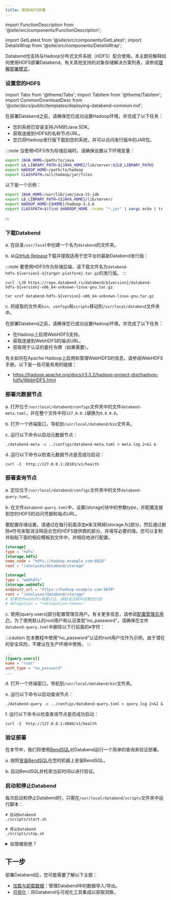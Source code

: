 ```yaml
---
title: 使用HDFS部署
---
```


import FunctionDescription from '@site/src/components/FunctionDescription';

<FunctionDescription description="引入或更新: v1.2.168"/>

import GetLatest from '@site/src/components/GetLatest';
import DetailsWrap from '@site/src/components/DetailsWrap';


Databend也支持与Hadoop分布式文件系统（HDFS）配合使用。本主题将解释如何使用HDFS部署Databend。有关其他支持的对象存储解决方案列表，请参阅[理解部署模式](../00-understanding-deployment-modes.md)。

### 设置您的HDFS

import Tabs from '@theme/Tabs';
import TabItem from '@theme/TabItem';
import CommonDownloadDesc from '@site/docs/public/templates/deploying-databend-common.md';

<Tabs groupId="operating-systems">

<TabItem value="HDFS" label="HDFS">

在部署Databend之前，请确保您已成功设置Hadoop环境，并完成了以下任务：

- 您的系统已安装支持JVM的Java SDK。
- 获取连接到HDFS的名称节点URL。
- 您已将Hadoop发行版下载到您的系统，并可以访问发行版中的JAR包。

:::note
当使用HDFS作为存储后端时，请确保设置以下环境变量：

```bash
export JAVA_HOME=/path/to/java
export LD_LIBRARY_PATH=${JAVA_HOME}/lib/server:${LD_LIBRARY_PATH}
export HADOOP_HOME=/path/to/hadoop
export CLASSPATH=/all/hadoop/jar/files
```

以下是一个示例：

```bash
export JAVA_HOME=/usr/lib/jvm/java-21-jdk
export LD_LIBRARY_PATH={$JAVA_HOME}/lib/server/
export HADOOP_HOME={$HOME}/hadoop-3.3.6
export CLASSPATH=$(find $HADOOP_HOME -iname "*.jar" | xargs echo | tr ' ' ':')
```

:::

### 下载Databend

a. 在目录`/usr/local`中创建一个名为`databend`的文件夹。

b. 从[GitHub Release](https://github.com/datafuselabs/databend/releases)下载并提取适用于您平台的最新Databend发行版：

:::note
要使用HDFS作为存储后端，请下载文件名为`databend-hdfs-${version}-${target-platform}.tar.gz`的发行版。
:::

<Tabs>

<TabItem value="linux-x86_64" label="Linux(x86)">

```shell
curl -LJO https://repo.databend.rs/databend/${version}/databend-hdfs-${version}-x86_64-unknown-linux-gnu.tar.gz
```

```shell
tar xzvf databend-hdfs-${version}-x86_64-unknown-linux-gnu.tar.gz
```

</TabItem>

</Tabs>

c. 将提取的文件夹`bin`、`configs`和`scripts`移动到`/usr/local/databend`文件夹中。

</TabItem>

<TabItem value="WebHDFS" label="WebHDFS">

在部署Databend之前，请确保您已成功设置Hadoop环境，并完成了以下任务：

- 在Hadoop上启用WebHDFS支持。
- 获取连接到WebHDFS的端点URL。
- 获取用于认证的委托令牌（如果需要）。

有关如何在Apache Hadoop上启用和管理WebHDFS的信息，请参阅WebHDFS手册。以下是一些可能有用的链接：

- <https://hadoop.apache.org/docs/r3.3.2/hadoop-project-dist/hadoop-hdfs/WebHDFS.html>

<CommonDownloadDesc />

</TabItem>
</Tabs>

### 部署元数据节点

a. 打开位于`/usr/local/databend/configs`文件夹中的文件`databend-meta.toml`，并在整个文件中将`127.0.0.1`替换为`0.0.0.0`。

b. 打开一个终端窗口，导航到`/usr/local/databend/bin`文件夹。

c. 运行以下命令以启动元数据节点：

```shell
./databend-meta -c ../configs/databend-meta.toml > meta.log 2>&1 &
```

d. 运行以下命令以检查元数据节点是否成功启动：

```shell
curl -I  http://127.0.0.1:28101/v1/health
```

### 部署查询节点

a. 定位位于`/usr/local/databend/configs`文件夹中的文件`databend-query.toml`。

b. 在文件`databend-query.toml`中，设置[storage]块中的参数*type*，并配置连接到您的HDFS的访问凭据和端点URL。

要配置存储设置，请通过在每行前面添加`#`来注释掉[storage.fs]部分，然后通过删除`#`符号来取消注释适合您的HDFS提供商的部分，并填写必要的值。您可以复制并粘贴下面的相应模板到文件中，并相应地进行配置。

<Tabs groupId="operating-systems">

<TabItem value="HDFS" label="HDFS">

```toml
[storage]
type = "hdfs"
[storage.hdfs]
name_node = "hdfs://hadoop.example.com:8020"
root = "/analyses/databend/storage"
```

</TabItem>

<TabItem value="WebHDFS" label="WebHDFS">

```toml
[storage]
type = "webhdfs"
[storage.webhdfs]
endpoint_url = "https://hadoop.example.com:9870"
root = "/analyses/databend/storage"
# 如果您的webhdfs需要认证，请取消注释并设置您的值
# delegation = "<delegation-token>"
```

</TabItem>
</Tabs>

c. 使用[query.users]部分配置管理员用户。有关更多信息，请参阅[配置管理员用户](../../04-references/01-admin-users.md)。为了使用默认的root用户和认证类型“no_password”，请确保在文件`databend-query.toml`中删除以下行前面的`#`字符：

:::caution
在本教程中使用“no_password”认证的root用户仅作为示例，由于潜在的安全风险，不建议在生产环境中使用。
:::

```toml title='databend-query.toml'
...
[[query.users]]
name = "root"
auth_type = "no_password"
...
```

d. 打开一个终端窗口，导航到`/usr/local/databend/bin`文件夹。

e. 运行以下命令以启动查询节点：

```shell
./databend-query -c ../configs/databend-query.toml > query.log 2>&1 &
```

f. 运行以下命令以检查查询节点是否成功启动：

```shell
curl -I  http://127.0.0.1:8080/v1/health
```

### 验证部署

在本节中，我们将使用[BendSQL](https://github.com/datafuselabs/BendSQL)对Databend运行一个简单的查询来验证部署。

a. 按照[安装BendSQL](../../../30-sql-clients/00-bendsql/index.md#安装BendSQL)在您的机器上安装BendSQL。

b. 启动BendSQL并检索当前时间以进行验证。

### 启动和停止Databend

每次启动和停止Databend时，只需在`/usr/local/databend/scripts`文件夹中运行脚本：

```shell
# 启动Databend
./scripts/start.sh

# 停止Databend
./scripts/stop.sh
```

<DetailsWrap>
<details>
  <summary>权限被拒绝？</summary>
  <div>
    如果在尝试启动Databend时遇到以下错误消息：

```shell
==> query.log <==
: No getcpu support: percpu_arena:percpu
: option background_thread currently supports pthread only
Databend Query start failure, cause: Code: 1104, Text = failed to create appender: Os { code: 13, kind: PermissionDenied, message: "Permission denied" }.
```

运行以下命令并尝试再次启动Databend：

```shell
sudo mkdir /var/log/databend
sudo mkdir /var/lib/databend
sudo chown -R $USER /var/log/databend
sudo chown -R $USER /var/lib/databend
```

  </div>
</details>
</DetailsWrap>
<GetLatest/>

## 下一步

部署Databend后，您可能需要了解以下主题：

- [加载与卸载数据](/guides/load-data)：管理Databend中的数据导入/导出。
- [可视化](/guides/visualize)：将Databend与可视化工具集成以获取洞察。
